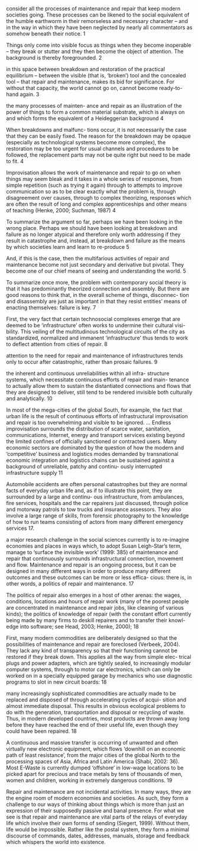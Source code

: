 consider all the processes of maintenance and repair that keep modern societies going. These processes can be likened to the social equivalent of the humble earthworm in their remorseless and necessary character – and in the way in which they have been neglected by nearly all commentators as somehow beneath their notice. 1

Things only come into visible focus as things when they become inoperable – they break or stutter and they then become the object of attention. The background is thereby foregrounded. 2 

in this space between breakdown and restoration of the practical equilibrium – between the visible (that is, ‘broken’) tool and the concealed tool – that repair and maintenance, makes its bid for significance. For without that capacity, the world cannot go on, cannot become ready-to-hand again. 3

the many processes of mainten- ance and repair as an illustration of the power of things to form a common material substrate, which is always on and which forms the equivalent of a Heideggerian background 4 

When breakdowns and malfunc- tions occur, it is not necessarily the case that they can be easily fixed. The reason for the breakdown may be opaque (especially as technological systems become more complex), the restoration may be too urgent for usual channels and procedures to be followed, the replacement parts may not be quite right but need to be made to fit. 4

Improvisation allows the work of maintenance and repair to go on when things may seem bleak and it takes in a whole series of responses, from simple repetition (such as trying it again) through to attempts to improve communication so as to be clear exactly what the problem is, through disagreement over causes, through to complex theorizing, responses which are often the result of long and complex apprenticeships and other means of teaching (Henke, 2000; Suchman, 1987)  4

To summarize the argument so far, perhaps we have been looking in the wrong place. Perhaps we should have been looking at breakdown and failure as no longer atypical and therefore only worth addressing if they result in catastrophe and, instead, at breakdown and failure as the means by which societies learn and learn to re-produce 5

And, if this is the case, then the multifarious activities of repair and maintenance become not just secondary and derivative but pivotal. They become one of our chief means of seeing and understanding the world. 5

To summarize once more, the problem with contemporary social theory is that it has predominantly theorized connection and assembly. But there are good reasons to think that, in the overall scheme of things, disconnec- tion and disassembly are just as important in that they resist entities’ means of enacting themselves: failure is key. 7

First, the very fact that certain technosocial complexes emerge that are deemed to be ‘infrastructure’ often works to undermine their cultural visi- bility. This veiling of the multitudinous technological circuits of the city as standardized, normalized and immanent ‘infrastructure’ thus tends to work to deflect attention from cities of repair. 8

attention to the need for repair and maintenance of infrastructures tends only to occur after catastrophic, rather than prosaic failures. 9

the inherent and continuous unreliabilities within all infra- structure systems, which necessitate continuous efforts of repair and main- tenance to actually allow them to sustain the distantiated connections and flows that they are designed to deliver, still tend to be rendered invisible both culturally and analytically. 10 

In most of the mega-cities of the global South, for example, the fact that urban life is the result of continuous efforts of infrastructural improvisation and repair is too overwhelming and visible to be ignored. ... Endless improvisation surrounds the distribution of scarce water, sanitation, communications, Internet, energy and transport services existing beyond the limited confines of officially sanctioned or contracted users. Many economic sectors are dominated by the question of how the modern and ‘competitive’ business and logistics modes demanded by transnational economic integration and logistics chains can be sustained against a background of unreliable, patchy and continu-
ously interrupted infrastructure supply 11

Automobile accidents are often personal catastrophes but they are normal facts of everyday urban life and, as if to illustrate this point, they are surrounded by a large and continu- ous infrastructure, from ambulances, fire services, hospitals and the car repairers just discussed, through police and motorway patrols to tow trucks and insurance assessors. They also involve a large range of skills, from forensic photography to the knowledge of how to run teams consisting of actors from many different emergency services 17. 


a major research challenge in the social sciences currently is to re-imagine economies and places in ways which, to adopt Susan Leigh-Star’s term, manage to ‘surface the invisible work’ (1999: 385) of maintenance and repair that continuously surrounds infrastructural connection, movement and flow. Maintenance and repair is an ongoing process, but it can be designed in many different ways in order to produce many different outcomes and these outcomes can be more or less effica- cious: there is, in other words, a politics of repair and maintenance. 17

The politics of repair also emerges in a host of other arenas: the wages, conditions, locations and hours of repair work (many of the poorest people are concentrated in maintenance and repair jobs, like cleaning of various kinds); the politics of knowledge of repair (with the constant effort currently being made by many firms to deskill repairers and to transfer their knowl- edge into software; see Head, 2003; Henke, 2000); 18 

First, many modern commodities are deliberately designed so that the possibilities of maintenance and repair are foreclosed (Verbeek, 2004). They lack any kind of transparency so that their functioning cannot be restored if they break down. This applies all the way from simple elec- trical plugs and power adapters, which are tightly sealed, to increasingly modular computer systems, through to motor car electronics, which can only be worked on in a specially equipped garage by mechanics who use diagnostic programs to slot in new circuit boards: 18

many increasingly sophisticated commodities are actually made to be replaced and disposed of through accelerating cycles of acqui- sition and almost immediate disposal. This results in obvious ecological problems to do with the generation, transportation and disposal or recycling of waste. Thus, in modern developed countries, most products are thrown away long before they have reached the end of their useful life, even though they could have been repaired. 18

A continuous and massive transfer is occurring of unwanted and often virtually new electronic equipment, which flows ‘downhill on an economic path of least resistance’, from the major cities of the global North to the processing spaces of Asia, Africa and Latin America (Shabi, 2002: 36). Most E-Waste is currently dumped ‘offshore’ in low-wage locations to be picked apart for precious and trace metals by tens of thousands of men, women and children, working in extremely dangerous conditions. 19

Repair and maintenance are not incidental activities. In many ways, they are the engine room of modern economies and societies. As such, they form a challenge to our ways of thinking about things which is more than just an expression of their supposedly passive and banal presence. For what we see is that repair and maintenance are vital parts of the relays of everyday life which involve their own forms of sending (Siegert, 1999). Without them, life would be impossible. Rather like the postal system, they form a minimal discourse of commands, dates, addresses, manuals, storage and feedback which whispers the world into existence. 



